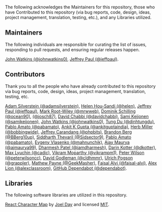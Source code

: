 The following acknowledges the Maintainers for this repository, those who have Contributed to this repository (via bug reports, code, design, ideas, project management, translation, testing, etc.), and any Libraries utilized.

## Maintainers

The following individuals are responsible for curating the list of issues, responding to pull requests, and ensuring regular releases happen.

[John Watkins (@johnwatkins0)](https://github.com/johnwatkins0), [Jeffrey Paul (@jeffpaul)](https://github.com/jeffpaul).

## Contributors

Thank you to all the people who have already contributed to this repository via bug reports, code, design, ideas, project management, translation, testing, etc.

[Adam Silverstein (@adamsilverstein)](https://github.com/adamsilverstein), [Helen Hou-Sandi (@helen)](https://github.com/helen), [Jeffrey Paul (@jeffpaul)](https://github.com/jeffpaul), [Mark Root-Wiley (@mrwweb)](https://github.com/mrwweb), [Dominik Schilling (@ocean90)](https://github.com/ocean90), [</Aljoscha> (@josch87)](https://github.com/josch87), [David Chabbi (@davidchabbi)](https://profiles.wordpress.org/davidchabbi/), [Sami Keijonen (@samikeijonen)](https://github.com/samikeijonen), [John Watkins (@johnwatkins0)](https://github.com/johnwatkins0), [Tung Du (@dinhtungdu)](https://github.com/dinhtungdu), [Pablo Amato (@pabamato)](https://github.com/pabamato), [Ankit K Gupta (@ankitguptaindia)](https://github.com/ankitguptaindia), [Herb Miller (@bobbingwide)](https://github.com/bobbingwide), [Jeffrey Carandang (@phpbits)](https://github.com/phpbits), [Brandon Berg (@BBerg10up)](https://github.com/BBerg10up), [Siddharth Thevaril (@Sidsector9)](https://github.com/Sidsector9), [Pablo Amato (@pabamato)](https://github.com/pabamato), [Evgeny Vlasenko (@mahnunchik)](https://github.com/mahnunchik), [Ajay Maurya (@ajmaurya99)](https://github.com/ajmaurya99), [Dharmesh Patel (@iamdharmesh)](https://github.com/iamdharmesh), [Darin Kotter (@dkotter)](https://github.com/dkotter), [Max Lyuchin (@cadic)](https://github.com/cadic), [Vikram Moparthy (@vikrampm1)](https://github.com/vikrampm1), [Peter Wilson (@peterwilsoncc)](https://github.com/peterwilsoncc), [David Godleman (@cldhmmr)](https://github.com/cldhmmr), [Ulrich Pogson (@grappler)](https://github.com/grappler), [Mathew Payne (@GeekMasher)](https://github.com/GeekMasher), [Faisal Alvi (@faisal-alvi)](https://github.com/faisal-alvi), [Alex Lion (@alexclassroom)](https://github.com/alexclassroom), [GitHub Dependabot (@dependabot)](https://github.com/apps/dependabot).

## Libraries

The following software libraries are utilized in this repository.

[React Character Map](https://github.com/Dayjo/react-character-map) by [Joel Day](https://github.com/Dayjo) and licensed [MIT](https://github.com/Dayjo/react-character-map/blob/3f9900d940502acc72913e2b7a73cb3f805e4155/package.json#L8).
